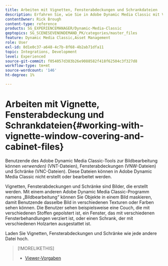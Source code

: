 ```yaml
---
title: Arbeiten mit Vignetten, Fensterabdeckungen und Schrankdateien
description: Erfahren Sie, wie Sie in Adobe Dynamic Media Classic mit Vignetten, Fensterabdeckungen und Schrankdateien arbeiten.
contentOwner: Rick Brough
content-type: reference
products: SG_EXPERIENCEMANAGER/Dynamic-Media-Classic
geptopics: SG_SCENESEVENONDEMAND_PK/categories/master_files
feature: Dynamic Media Classic,Asset Management
role: User
exl-id: 8d1e0c37-a648-4c7b-8f68-4b2ab71dfa11
topic: Integrations, Development
level: Experienced
source-git-commit: f054057d383b26e9088582f418f62504c3f327d8
workflow-type: tm+mt
source-wordcount: '146'
ht-degree: 1%

---
```


# Arbeiten mit Vignette, Fensterabdeckung und Schrankdateien{#working-with-vignette-window-covering-and-cabinet-files}

Benutzende des Adobe Dynamic Media Classic-Tools zur Bildbearbeitung können *verwenden)* (VNT-Dateien), Fensterabdeckungen (VNW-Dateien) und Schränke (VNC-Dateien). Diese Dateien können in Adobe Dynamic Media Classic nicht erstellt oder bearbeitet werden.

Vignetten, Fensterabdeckungen und Schränke sind Bilder, die erstellt werden. Mit einem anderen Adobe Dynamic Media Classic-Programm namens „Bildbearbeitung“ können Sie Objekte in einem Bild maskieren, damit Benutzende dasselbe Bild in verschiedenen Texturen oder Farben sehen können. Die Benutzer sehen beispielsweise eine Couch, die mit verschiedenen Stoffen gepolstert ist, ein Fenster, das mit verschiedenen Fensterbehandlungen verziert ist, oder einen Schrank, der mit verschiedenen Holzarten ausgestattet ist.

Laden Sie Vignetten, Fensterabdeckungen und Schränke wie jede andere Datei hoch.

>[!MORELIKETHIS]
>
>* [Viewer-Vorgaben](application-setup.md#viewer_presets)
